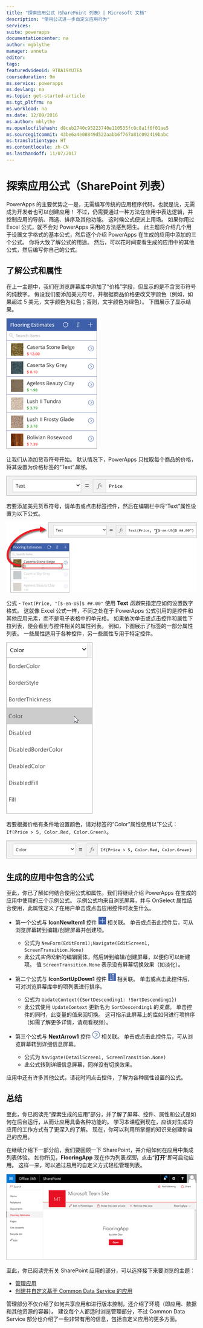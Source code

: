 ```yaml
---
title: "探索应用公式（SharePoint 列表）| Microsoft 文档"
description: "使用公式进一步自定义应用行为"
services: 
suite: powerapps
documentationcenter: na
author: mgblythe
manager: anneta
editor: 
tags: 
featuredvideoid: 9TBA19YU7EA
courseduration: 9m
ms.service: powerapps
ms.devlang: na
ms.topic: get-started-article
ms.tgt_pltfrm: na
ms.workload: na
ms.date: 12/09/2016
ms.author: mblythe
ms.openlocfilehash: d8ceb2740c95223740e110535fc0c8a1f6f01ae5
ms.sourcegitcommit: 43be6a4e08849d522aabb6f767a81c092419babc
ms.translationtype: HT
ms.contentlocale: zh-CN
ms.lasthandoff: 11/07/2017
---
```

# <a name="explore-app-formulas-sharepoint-list"></a>探索应用公式（SharePoint 列表）
PowerApps 的主要优势之一是，无需编写传统的应用程序代码。也就是说，无需成为开发者也可以创建应用！ 不过，仍需要通过一种方法在应用中表达逻辑，并控制应用的导航、筛选、排序及其他功能。 这时候公式便派上用场。 如果你用过 Excel 公式，就不会对 PowerApps 采用的方法感到陌生。 此主题将介绍几个用于设置文字格式的基本公式，然后逐个介绍 PowerApps 在生成的应用中添加的三个公式。 你将大致了解公式的用途。 然后，可以花时间查看生成的应用中的其他公式，然后编写你自己的公式。

## <a name="understanding-formulas-and-properties"></a>了解公式和属性
在上一主题中，我们在浏览屏幕库中添加了“价格”字段，但显示的是不含货币符号的纯数字。 假设我们要添加美元符号，并根据商品价格更改文字颜色（例如，如果超过 5 美元，文字颜色为红色；否则，文字颜色为绿色）。 下图展示了显示结果。

![添加货币符号并更改文字颜色](./media/learning-spo-app-explore-formulas/text-formatting.png)

让我们从添加货币符号开始。 默认情况下，PowerApps 只拉取每个商品的价格，将其设置为价格标签的“Text”*属性*。

![价格默认格式](./media/learning-spo-app-explore-formulas/price-default.png)

若要添加美元货币符号，请单击或点击标签控件，然后在编辑栏中将“Text”属性设置为以下公式。

![添加价格货币符号](./media/learning-spo-app-explore-formulas/price-formatted.png)

公式 - `Text(Price, "[$-en-US]$ ##.00"` 使用 **Text** *函数*来指定应如何设置数字格式。 这就像 Excel 公式一样，不同之处在于 PowerApps 公式引用的是控件和其他应用元素，而不是电子表格中的单元格。 如果依次单击或点击控件和属性下拉列表，便会看到与控件相关的属性列表。 例如，下图展示了标签的一部分属性列表。 一些属性适用于各种控件，另一些属性专用于特定控件。

![设置属性](./media/learning-spo-app-explore-formulas/properties.png)

若要根据价格有条件地设置颜色，请对标签的“Color”属性使用以下公式：`If(Price > 5, Color.Red, Color.Green)`。

![设置价格颜色](./media/learning-spo-app-explore-formulas/color-formatted.png)

## <a name="formulas-included-in-the-generated-app"></a>生成的应用中包含的公式
至此，你已了解如何结合使用公式和属性。我们将继续介绍 PowerApps 在生成的应用中使用的三个示例公式。 示例公式均来自浏览屏幕，并与 OnSelect 属性结合使用，此属性定义了在用户单击或点击应用控件时发生什么。

* 第一个公式与 **IconNewItem1** 控件 ![新建项图标](./media/learning-spo-app-explore-formulas/icon-add-item.png) 相关联。 单击或点击此控件后，可从浏览屏幕转到编辑/创建屏幕并创建项。 
  
  * 公式为 `NewForm(EditForm1);Navigate(EditScreen1, ScreenTransition.None)`
  * 此公式*实例化*新的编辑窗体，然后转到编辑/创建屏幕，以便你可以新建项。 值 `ScreenTransition.None` 表示没有屏幕切换效果（如淡化）。
* 第二个公式与 **IconSortUpDown1** 控件 ![库排序图标](./media/learning-spo-app-explore-formulas/icon-sort.png) 相关联。 单击或点击此控件后，可对浏览屏幕库中的项列表进行排序。
  
  * 公式为 `UpdateContext({SortDescending1: !SortDescending1})`
  * 此公式使用 `UpdateContext` 更新名为 `SortDescending1` 的*变量*。 单击控件的同时，此变量的值来回切换。 这可指示此屏幕上的库如何进行项排序（如需了解更多详情，请观看视频）。 
* 第三个公式与 **NextArrow1** 控件 ![转到详细信息屏幕箭头图标](./media/learning-spo-app-explore-formulas/icon-arrow.png) 相关联。 单击或点击此控件后，可从浏览屏幕转到详细信息屏幕。
  
  * 公式为 `Navigate(DetailScreen1, ScreenTransition.None)`
  * 此公式转到详细信息屏幕，同样没有切换效果。

应用中还有许多其他公式，请花时间点击控件，了解为各种属性设置的公式。

## <a name="wrapping-it-all-up"></a>总结
至此，你已阅读完“探索生成的应用”部分，并了解了屏幕、控件、属性和公式是如何在后台运行，从而让应用具备各种功能的。 学习本课程到现在，应该对生成的应用的工作方式有了更深入的了解。 现在，你可以利用所掌握的知识来创建你自己的应用。 

在继续介绍下一部分前，我们要回顾一下 SharePoint，并介绍如何在应用中集成列表体验。 如你所见，**FlooringApp** 现在作为列表*视图*，点击“**打开**”即可启动应用。 这样一来，可以通过易用的自定义方式轻松管理列表。

![作为 Sharepoint 列表视图的应用](./media/learning-spo-app-explore-formulas/list-view.png)

至此，你已阅读完有关 SharePoint 应用的部分，可以选择接下来要浏览的主题：

* [管理应用](learning-manage-share-apps.md)
* [创建并自定义基于 Common Data Service 的应用](learning-case-app-generate.md)

管理部分不仅介绍了如何共享应用和进行版本控制，还介绍了环境（即应用、数据和其他资源的容器）。 建议每个人都适时浏览管理部分，不过 Common Data Service 部分也介绍了一些非常有用的信息，包括自定义应用的更多方面。 


